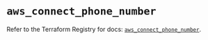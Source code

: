 # `aws_connect_phone_number`

Refer to the Terraform Registry for docs: [`aws_connect_phone_number`](https://registry.terraform.io/providers/hashicorp/aws/5.84.0/docs/resources/connect_phone_number).
